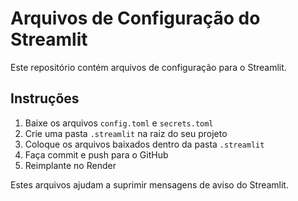 # Arquivos de Configuração do Streamlit

Este repositório contém arquivos de configuração para o Streamlit.

## Instruções

1. Baixe os arquivos `config.toml` e `secrets.toml`
2. Crie uma pasta `.streamlit` na raiz do seu projeto
3. Coloque os arquivos baixados dentro da pasta `.streamlit`
4. Faça commit e push para o GitHub
5. Reimplante no Render

Estes arquivos ajudam a suprimir mensagens de aviso do Streamlit.
